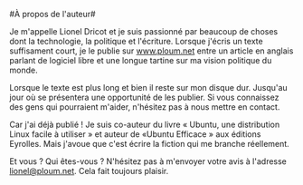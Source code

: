 #À propos de l'auteur#

Je m'appelle Lionel Dricot et je suis passionné par beaucoup de choses dont la technologie, la politique et l'écriture. Lorsque j'écris un texte suffisament court, je le publie sur www.ploum.net entre un article en anglais parlant de logiciel libre et une longue tartine sur ma vision politique du monde.

Lorsque le texte est plus long et bien il reste sur mon disque dur. Jusqu'au jour où se présentera une opportunité de les publier. Si vous connaissez des gens qui pourraient m'aider, n'hésitez pas à nous mettre en contact.

Car j'ai déjà publié ! Je suis co-auteur du livre « Ubuntu, une distribution Linux facile à utiliser » et auteur de «Ubuntu Efficace » aux éditions Eyrolles. Mais j'avoue que c'est écrire la fiction qui me branche réellement.

Et vous ? Qui êtes-vous ? N'hésitez pas à m'envoyer votre avis à l'adresse lionel@ploum.net. Cela fait toujours plaisir.


